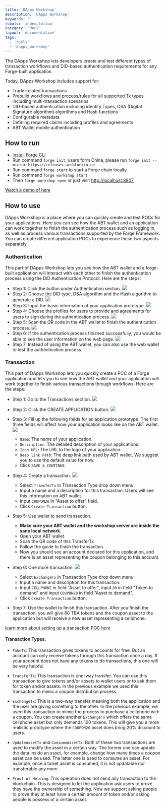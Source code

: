 ```yaml
---
title: 'DApps Workshop'
description: 'DApps Workshop'
keywords: ''
robots: 'index,follow'
category: 'docs'
layout: 'documentation'
tags:
  - 'tools'
  - 'dapps_workshop'
---
```


The DApps Workshop lets developers create and test different types of transaction workflows and DID-based authentication requirements for any Forge-built application.

Today, DApps Workshop includes support for:

- Trade-related transactions
- Prebuild workflows and process/rules for all supported Tx types including multi-transaction scenarios
- DID-based authentication including identity Types, DSA (Digital Signature algorithm) algorithms and Hash functions
- Configurable metadata
- Defining required claims including profiles and agreements
- ABT Wallet mobile authentication

## How to run

- [Install Forge CLI](https://docs.arcblock.io/forge/latest/tools/forge_cli.html#install-forge-cli)
- Run command `forge init`, users form China, please run `forge init --mirror https://releases.arcblockio.cn`
- Run command `forge start` to start a Forge chain locally.
- Run command `forge workshop start`
- Then `forge workshop open` or just visit [http://localhost:8807](http://localhost:8807)

[Watch a demo of here](https://youtu.be/4sGgS9dcvxc)

## How to use

DApps Workshop is a place where you can quickly create and test POCs for your applications. Here you can see how the ABT wallet and an application can work together to finish the authentication process such as logging in, as well as process various transactions supported by the Forge Framework. You can create different application POCs to experience these two aspects separately.

### Authentication

This part of DApps Workshop lets you see how the ABT wallet and a forge-built application will interact with each other to finish the authentication process using the DID Authentication Protocol. Here are the steps:

- Step 1: Click the button under Authentication section.
  ![](./assets/auth-1.png)
- Step 2: Choose the DID type, DSA algorithm and the Hash algorithm to generate a DID.
  ![](./assets/auth-2.png)
- Step 3: Input the basic information of your application prototype.
  ![](./assets/auth-3.png)
- Step 4: Choose the profiles for users to provide and agreements for users to sign during the authentication process.
  ![](./assets/auth-4.png)
- Step 5: Scan the QR code in the ABT wallet to finish the authentication process.
  ![](./assets/auth-5.png)
- Step 6: If the authentication process finished successfully, you would be able to see the user information on the web page.
  ![](./assets/auth-6.png)
- Step 7: Instead of using the ABT wallet, you can also use the web wallet to test the authentication process.

### Transaction

This part of DApps Workshop lets you quickly create a POC of a Forge application and lets you to see how the ABT wallet and your application will work together to finish various transactions through workflows. Here are the steps:

- Step 1: Go to the Transactions section.
  ![](./assets/tx-1.png)

- Step 2: Click the CREATE APPLICATION button.
  ![](./assets/tx-2.png)

- Step 3: Fill up the following fields for an application prototype. The first three fields will affect how your application looks like on the ABT wallet.
  ![](./assets/tx-3.png)

  - `Name`: The name of your application.
  - `Description`: The detailed description of your applications.
  - `Icon URL`: The URL to the logo of your application.
  - `Deep link Path`: The deep link path used by ABT wallet. We suggest you to use the default value for now.
  - Click `SAVE & CONTINUE`.

- Step 4: Create a transaction.
  ![](./assets/tx-4.png)

  - Select `TransferTx` in Transaction Type drop down menu.
  - Input a name and a description for this transaction. Users will see this information on ABT wallet.
  - Input `COUPON20` in "Asset to offer" field.
  - Click `Create Transaction` button.

- Step 5: Use wallet to send transaction.

  - **Make sure your ABT wallet and the workshop server are inside the sane local network.**
  - Open your ABT wallet
  - Scan the QR code of this TransferTx
  - Follow the guide to finish the transaction.
  - Now you should see an account declared for this application, and there is an asset representing the coupon belonging to this account.

- Step 6: One more transaction.
  ![](./assets/tx-5.png)

  - Select `ExchangeTx` in Transaction Type drop down menu.
  - Input a name and description for this transaction.
  - Input `CELLPHONE` in field "Asset to offer", input `80` in field "Token to demand" and input `COUPON20` in field "Asset to demand".
  - Click `Create Transaction` button.

- Step 7: Use the wallet to finish this transaction. After you finish the transaction, you will give 80 TBA tokens and the coupon asset to the application but will receive a new asset representing a cellphone.

[learn more about setting up a transaction POC here](https://youtu.be/-QZOQ6SiAvI)

#### Transaction Types:

- `PokeTx`: This transaction gives tokens to accounts for free. But an account can only receive tokens through this transaction once a day. If your account does not have any tokens to do transactions, this one will be very helpful.

- `TransferTx`: This transaction is one-way transfer. You can use this transaction to give tokens and/or assets to wallet users or to ask them for token and/or assets. In the previous example we used this transaction to mimic a coupon distribution process.

- `ExchangeTx`: This is a two-way transfer meaning both the application and the user are giving something to the other. In the previous example, we used this transaction to mimic the process to purchase a cellphone with a coupon. You can create another `ExchangeTx` which offers the same cellphone asset but only demands 100 tokens. This will give you a more realistic prototype where the `COUPON20` asset does bring 20% discount to users.

- `UpdateAssetTx` and `ConsumeAssetTx`: Both of these two transactions are used to modify the asset in a certain way. The former one can update the data inside an asset, for example, change how many times a coupon asset can be used. The latter one is used to consume an asset. For example, once a ticket asset is consumed, it is not updatable nor transferable any more.

- `Proof of Holding`: This operation does not send any transaction to the blockchain. This is designed to let the application ask users to prove they have the ownership of something. Now we support asking people to prove they at least have a certain amount of token and/or asking people is possess of a certain asset.
